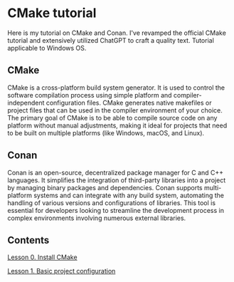 # CMake tutorial
Here is my tutorial on CMake and Conan. I've revamped the official CMake tutorial and extensively utilized ChatGPT to craft a quality text. Tutorial applicable to Windows OS.

## CMake
CMake is a cross-platform build system generator. It is used to control the software compilation process using simple platform and compiler-independent configuration files. CMake generates native makefiles or project files that can be used in the compiler environment of your choice. The primary goal of CMake is to be able to compile source code on any platform without manual adjustments, making it ideal for projects that need to be built on multiple platforms (like Windows, macOS, and Linux).

## Conan
Conan is an open-source, decentralized package manager for C and C++ languages. It simplifies the integration of third-party libraries into a project by managing binary packages and dependencies. Conan supports multi-platform systems and can integrate with any build system, automating the handling of various versions and configurations of libraries. This tool is essential for developers looking to streamline the development process in complex environments involving numerous external libraries.


## Contents
[Lesson 0. Install CMake](lesson-00/readme.md)

[Lesson 1. Basic project configuration](lesson-01/readme.md)
